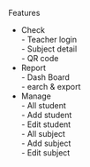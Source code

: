Features
- Check
  <br>- Teacher login
  <br>- Subject detail
  <br>- QR code
- Report
  <br>- Dash Board
  <br>- earch & export
- Manage
  <br>- All student
  <br>- Add student
  <br>- Edit student
  <br>- All subject
  <br>- Add subject
  <br>- Edit subject
